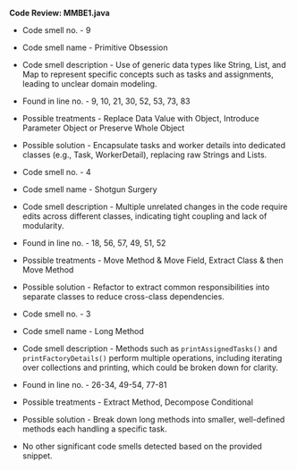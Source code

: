 **Code Review: MMBE1.java**  
- Code smell no. - 9  
- Code smell name - Primitive Obsession  
- Code smell description - Use of generic data types like String, List, and Map to represent specific concepts such as tasks and assignments, leading to unclear domain modeling.  
- Found in line no. - 9, 10, 21, 30, 52, 53, 73, 83  
- Possible treatments - Replace Data Value with Object, Introduce Parameter Object or Preserve Whole Object  
- Possible solution - Encapsulate tasks and worker details into dedicated classes (e.g., Task, WorkerDetail), replacing raw Strings and Lists.

- Code smell no. - 4  
- Code smell name - Shotgun Surgery  
- Code smell description - Multiple unrelated changes in the code require edits across different classes, indicating tight coupling and lack of modularity.  
- Found in line no. - 18, 56, 57, 49, 51, 52  
- Possible treatments - Move Method & Move Field, Extract Class & then Move Method  
- Possible solution - Refactor to extract common responsibilities into separate classes to reduce cross-class dependencies.

- Code smell no. - 3  
- Code smell name - Long Method  
- Code smell description - Methods such as `printAssignedTasks()` and `printFactoryDetails()` perform multiple operations, including iterating over collections and printing, which could be broken down for clarity.  
- Found in line no. - 26-34, 49-54, 77-81  
- Possible treatments - Extract Method, Decompose Conditional  
- Possible solution - Break down long methods into smaller, well-defined methods each handling a specific task.

- No other significant code smells detected based on the provided snippet.